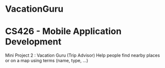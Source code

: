# VacationGuru

# CS426 - Mobile Application Development
Mini Project 2 : Vacation Guru (Trip Advisor)
Help people find nearby places or on a map using terms (name, type, ...)
